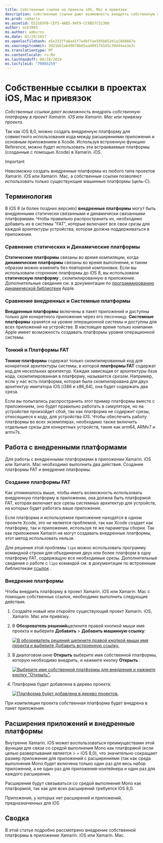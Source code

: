 ```yaml
---
title: Собственные ссылки на проекты iOS, Mac и привязки
description: Собственные ссылки дают возможность внедрять собственную платформу в проект Xamarin. iOS, Xamarin. Mac или привязку.
ms.prod: xamarin
ms.assetid: E53185FB-CEF5-4AB5-94F9-CC9B57C52300
author: asb3993
ms.author: amburns
ms.date: 03/29/2017
ms.openlocfilehash: e5e232ffa8a41f7adbffae595b85341a10d8667a
ms.sourcegitcommit: 3d21bb1a6d9b78b65aa49917b545c39d44aa3e3c
ms.translationtype: MT
ms.contentlocale: ru-RU
ms.lasthandoff: 08/28/2019
ms.locfileid: "70065259"
---
```

# <a name="native-references-in-ios-mac-and-bindings-projects"></a>Собственные ссылки в проектах iOS, Mac и привязок

_Собственные ссылки дают возможность внедрять собственную платформу в проект Xamarin. iOS или Xamarin. Mac или привязку проекта._

Так как iOS 8,0, можно создать внедренную платформу для совместного использования кода между расширениями приложения и основным приложением в Xcode. Используя встроенную функцию Reference, можно будет использовать эти встраиваемые платформы (созданные с помощью Xcode) в Xamarin. iOS.
 
> [!IMPORTANT]
> Невозможно создать внедренные платформы из любого типа проектов Xamarin. iOS или Xamarin. Mac, а собственные ссылки позволяют использовать только существующие машинные платформы (цель-C).

<a name="Terminology" />

## <a name="terminology"></a>Терминология

В iOS 8 (и более поздних версиях) **внедренные платформы** могут быть внедренными статически связанными и динамически связанными платформами. Чтобы правильно распространить их, необходимо добавить их в системы "FAT", которые включают все свои _срезы_ для каждой архитектуры устройства, которая должна поддерживаться в приложении.

<a name="Static-vs-Dynamic-Frameworks" />

### <a name="static-vs-dynamic-frameworks"></a>Сравнение статических и Динамические платформы

**Статические платформы** связаны во время компиляции, когда **динамические платформы** связаны во время выполнения, и таким образом можно изменять без повторной компоновки. Если вы использовали сторонние платформы до iOS 8, вы использовали **статическую платформу** , скомпилированную в приложение. Дополнительные сведения см. в документации по [программированию динамической библиотеки](https://developer.apple.com/library/mac/documentation/DeveloperTools/Conceptual/DynamicLibraries/100-Articles/OverviewOfDynamicLibraries.html#//apple_ref/doc/uid/TP40001873-SW1) Apple.

<a name="Embedded-vs-System-Frameworks" />

### <a name="embedded-vs-system-frameworks"></a>Сравнение внедренных и Системные платформы

**Внедренные платформы** включены в пакет приложений и доступны только для конкретного приложения через его песочницу. **Системные платформы** хранятся на уровне операционной системы и доступны для всех приложений на устройстве. В настоящее время только компания Apple имеет возможность создавать платформы уровня операционной системы.

<a name="Thin-vs-Fat-Frameworks" />

### <a name="thin-vs-fat-frameworks"></a>Тонкий и Платформы FAT

**Тонкие платформы** содержат только скомпилированный код для конкретной архитектуры системы, в которой **платформы FAT** содержат код для нескольких архитектур. Каждая зависящая от архитектуры база кода, скомпилированная в платформу, называется _срезом_. Например, если у нас есть платформа, которая была скомпилирована для двух архитектур имитатора iOS (i386 и x86_64), она будет содержать два среза.

Если вы попытались распространить этот пример платформы вместе с приложением, оно будет правильно работать в симуляторе, но на устройстве произойдет сбой, так как платформа не содержит срезы, относящиеся к коду, для устройства iOS. Чтобы обеспечить работу платформы во всех экземплярах, необходимо также включить отдельные срезы для конкретных устройств, такие как arm64, ARMv7 и armv7s.

<a name="Working-with-Embedded-Frameworks" />

## <a name="working-with-embedded-frameworks"></a>Работа с внедренными платформами

Для работы с внедренными платформами в приложении Xamarin. iOS или Xamarin. Mac необходимо выполнить два действия. Создание платформы FAT и внедрение платформы.

<a name="Overview" />

### <a name="creating-a-fat-framework"></a>Создание платформы FAT

Как упоминалось выше, чтобы иметь возможность использовать внедренную платформу в приложении, она должна быть платформой FAT, которая включает все срезы системных архитектур для устройств, на которых будет работать ваше приложение.

Если платформа и используемое приложение находятся в одном проекте Xcode, это не является проблемой, так как Xcode создает как платформу, так и приложение, используя те же параметры сборки. Так как приложения Xamarin не могут создавать внедренные платформы, этот метод использовать нельзя.

Для решения этой проблемы `lipo` можно использовать программу командной строки для объединения двух или более платформ в одну платформу FAT, содержащую все необходимые срезы. Дополнительные сведения о работе с `lipo` командой см. в документации по встроенным библиотекам [ссылок](~/ios/platform/native-interop.md) .

<a name="Embedding-a-Framework" />

### <a name="embedding-a-framework"></a>Внедрение платформы

Чтобы внедрить платформу в проект Xamarin. iOS или Xamarin. Mac с помощью собственных ссылок, необходимо выполнить следующие действия.

1. Создайте новый или откройте существующий проект Xamarin. iOS, Xamarin. Mac или привязку.
2. В **Обозреватель решений**щелкните правой кнопкой мыши имя проекта и выберите **Добавить** > **Добавить машинную ссылку**: 

    [![](native-references-images/ref01.png "В обозреватель решений щелкните правой кнопкой мыши имя проекта и выберите Добавить встроенную ссылку.")](native-references-images/ref01.png#lightbox)
3. В диалоговом окне **Открыть** выберите имя собственной платформы, которую необходимо внедрить, и нажмите кнопку **Открыть** : 

    [![](native-references-images/ref02.png "Выберите имя собственной платформы для внедрения и нажмите кнопку \"Открыть\".")](native-references-images/ref02.png#lightbox)
4. Платформа будет добавлена в дерево проекта: 

    [![](native-references-images/ref03.png "Платформа будет добавлена в дерево проектов.")](native-references-images/ref03.png#lightbox)

При компиляции проекта собственная платформа будет внедрена в пакет приложения.

<a name="App-Extensions-and-Embedded-Frameworks" />

## <a name="app-extensions-and-embedded-frameworks"></a>Расширения приложений и внедренные платформы

Внутренне Xamarin. iOS может воспользоваться преимуществами этой функции для связи со средой выполнения Mono как платформой (если целью развертывания является > = iOS 8,0), что значительно сокращает размер приложения для приложений с расширениями (так как среда выполнения Mono будет включена только один раз для весь набор приложений, а не один раз для приложения-контейнера и один раз для каждого расширения.

Расширения будут связываться со средой выполнения Mono как платформой, так как для всех расширений требуется iOS 8,0.

Приложения, у которых нет расширений и приложений, предназначенных для iOS 

<a name="Summary" />

## <a name="summary"></a>Сводка

В этой статье подробно рассмотрено внедрение собственной платформы в приложение Xamarin. iOS или Xamarin. Mac.

